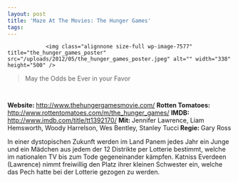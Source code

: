 ```yaml
---
layout: post
title: 'Maze At The Movies: The Hunger Games'
tags:
---
```



                <img class="alignnone size-full wp-image-7577" title="the_hunger_games_poster" src="/uploads/2012/05/the_hunger_games_poster.jpeg" alt="" width="338" height="500" />
<blockquote>May the Odds be Ever in your Favor</blockquote>
<img class="alignnone size-full wp-image-5898" title="movie_review_3stars" src="/uploads/2010/02/movie_review_3stars.png" alt="" width="75" height="15" />
<p><strong></strong></p>
<p><strong>Website: </strong><a href="http://www.thehungergamesmovie.com/"><a href="http://www.thehungergamesmovie.com/">http://www.thehungergamesmovie.com/</a>
</a><strong>Rotten Tomatoes: </strong><a href="http://www.rottentomatoes.com/m/the_hunger_games/"><a href="http://www.rottentomatoes.com/m/the_hunger_games/">http://www.rottentomatoes.com/m/the_hunger_games/</a>
</a><strong>IMDB: </strong><a href="http://www.imdb.com/title/tt1392170/"><a href="http://www.imdb.com/title/tt1392170/">http://www.imdb.com/title/tt1392170/</a>
</a><strong>Mit: </strong>Jennifer Lawrence, Liam Hemsworth, Woody Harrelson, Wes Bentley, Stanley Tucci<strong>
</strong><strong>Regie: </strong>Gary Ross</p>
<p>In einer dystopischen Zukunft werden im Land Panem jedes Jahr ein Junge und ein Mädchen aus jedem der 12 Distrikte per Lotterie bestimmt, welche im nationalen TV bis zum Tode gegeneinander kämpfen. Katniss Everdeen (Lawrence) nimmt freiwillig den Platz ihrer kleinen Schwester ein, welche das Pech hatte bei der Lotterie gezogen zu werden.</p>
